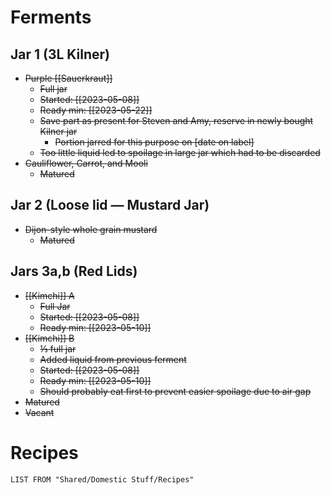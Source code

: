 # Ferments

## Jar 1 (3L Kilner)

- ~~Purple [[Sauerkraut]]~~
	- ~~Full jar~~
	- ~~Started: [[2023-05-08]]~~
	- ~~Ready min: [[2023-05-22]]~~
	- ~~Save part as present for Steven and Amy, reserve in newly bought Kilner jar~~
		- ~~Portion jarred for this purpose on \[date on label]~~
	- ~~Too little liquid led to spoilage in large jar which had to be discarded~~
- ~~Cauliflower, Carrot, and Mooli~~
	- ~~Matured~~

## Jar 2 (Loose lid — Mustard Jar)

- ~~Dijon-style whole grain mustard~~
	- ~~Matured~~

## Jars 3a,b (Red Lids)

- ~~[[Kimchi]] A~~
	- ~~Full Jar~~
	- ~~Started: [[2023-05-08]]~~
	- ~~Ready min: [[2023-05-10]]~~
- ~~[[Kimchi]] B~~
	- ~~⅓ full jar~~
	- ~~Added liquid from previous ferment~~
	- ~~Started: [[2023-05-08]]~~
	- ~~Ready min: [[2023-05-10]]~~
	- ~~Should probably eat first to prevent easier spoilage due to air gap~~
- ~~Matured~~
- ~~Vacant~~

# Recipes

```dataview
LIST FROM "Shared/Domestic Stuff/Recipes"
```
